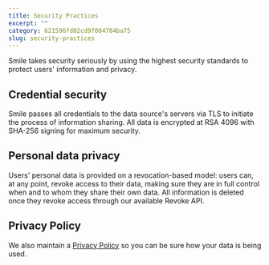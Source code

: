 ```yaml
---
title: Security Practices
excerpt: ""  
category: 621596fd02cd9f004704ba75  
slug: security-practices
---
```


Smile takes security seriously by using the highest security standards to protect users' information and privacy.

## Credential security

Smile passes all credentials to the data source's servers via TLS to initiate the process of information sharing. All data is encrypted at RSA 4096 with SHA-256 signing for maximum security.

## Personal data privacy

Users' personal data is provided on a revocation-based model: users can, at any point, revoke access to their data, making sure they are in full control when and to whom they share their own data. All information is deleted once they revoke access through our available Revoke API.

## Privacy Policy

We also maintain a [Privacy Policy](https://www.getsmileapi.com/privacy-policy) so you can be sure how your data is being used.